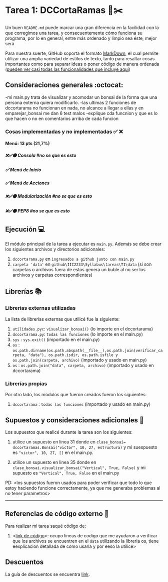 # Tarea 1: DCCortaRamas 🌳✂️

Un buen ```README.md``` puede marcar una gran diferencia en la facilidad con la que corregimos una tarea, y consecuentemente cómo funciona su programa, por lo en general, entre más ordenado y limpio sea éste, mejor será 

Para nuestra suerte, GitHub soporta el formato [MarkDown](https://es.wikipedia.org/wiki/Markdown), el cual permite utilizar una amplia variedad de estilos de texto, tanto para resaltar cosas importantes como para separar ideas o poner código de manera ordenada ([pueden ver casi todas las funcionalidades que incluye aquí](https://github.com/adam-p/markdown-here/wiki/Markdown-Cheatsheet))

## Consideraciones generales :octocat:

-mi main.py trata de visualizar y acomodar un bonsai de la forma que una persona externa quiera modificarlo.
-las ultimas 2 funciones de dccortarama no funcionan en nada, no alcance a llegar a ellas y en emparejar_bonsai me dan 6 test malos
-explique cda funcnion y que es lo que hacen o no en comentarios arriba de cada funcion

### Cosas implementadas y no implementadas :white_check_mark: :x:

#### Menú: 13 pts (21,7%)
##### ❌✅🟠 Consola #no se que es esto
##### ✅ Menú de Inicio
##### ✅ Menú de Acciones
##### ❌✅🟠 Modularización #no se que es esto
##### ❌✅🟠 PEP8 #no se que es esto


## Ejecución :computer:
El módulo principal de la tarea a ejecutar es  `main.py`. Además se debe crear los siguientes archivos y directorios adicionales:
1. `dccortarama.py` en `ingresados a github junto con main.py`
2. `carpeta 'data'` en `github\IIC2233\Syllabus\tareas\T1\data` (si son carpetas o archivos fuera de estos genera un buble al no ser los archivos y carpetas correspondientes)

## Librerías :books:
### Librerías externas utilizadas
La lista de librerías externas que utilicé fue la siguiente:

1. `utilidades.pyc`: `visualizar_bonsai()` (lo importe en el dccortarama)
2. `dccortarama.py`: `todas las funciones` (lo importe en el main.py)
3. `sys`           : `sys.exit()` (importado en el main.py)
4. `os`            : `os.path.dirname(os.path.abspath(__file__),os.path.join(verificar_carpeta, "data"), os.path.isdir, os.path.isfile y os.path.join(carpeta, archivo)` (importado y usado en main.py)
5. `os`            : `os.path.join("data", carpeta, archivo)` (importado y usado en dccortarama)

### Librerías propias
Por otro lado, los módulos que fueron creados fueron los siguientes:

1. `dccortarama`    : `todas las funciones` (importado y usado en main.py)

## Supuestos y consideraciones adicionales :thinking:
Los supuestos que realicé durante la tarea son los siguientes:

1. utilice un supuesto en linea 31 donde en `clase_bonsai= dccortaramas.Bonsai("victor", 10, 27, estructura)` y mi suespuesto es `"victor", 10, 27, []` en el main.py.

2. utilice un supuesto en linea 35 donde en `clase_bonsai.visualizar_bonsai("Vertical", True, False)` y mi supuesto es `"Vertical", True, False` en el main.py

PD: <los supuestos fueron usados para poder verificar que todo lo que estoy haciendo funcione correctamente, ya que me generaba problemas al no tener parametros>

-------

## Referencias de código externo :book:

Para realizar mi tarea saqué código de:
1. <[link de código](https://programacion.top/python/que-es-la-libreria-os-en-python/)>: ocupo lineas de codigo que me ayudaron a verificar que los archivos se encuentren en el `data` utilizando la libreria os, tiene eexplicacion detallada de como usarla y por eeso la utilice>

## Descuentos
La guía de descuentos se encuentra [link](https://github.com/IIC2233/Syllabus/blob/main/Tareas/Bases%20Generales%20de%20Tareas%20-%20IIC2233.pdf).